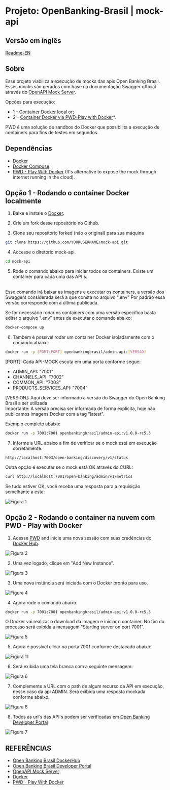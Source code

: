 # Projeto: OpenBanking-Brasil | mock-api

## Versão em inglês
[Readme-EN](/README.en.MD)

## Sobre
Esse projeto viabiliza a execução de mocks das apis Open Banking Brasil. Esses mocks são gerados com base na documentação Swagger official através do [OpenAPI Mock Server](https://github.com/muonsoft/openapi-mock).

Opções para execução:
- 1 - [Container Docker local](#option-1---getting-started-to-run-on-local-machine) or;
- 2 - [Container Docker via PWD-Play with Docker](#option-2---getting-started-to-run-in-the-cloud-using-pwd---play-with-docker)*.

PWD é uma solução de sandbox do Docker que possibilita a execução de containers para fins de testes em segundos.

## Dependências
* [Docker](https://www.docker.com/)
* [Docker Compose](https://docs.docker.com/compose/install/)
* [PWD - Play With Docker](https://labs.play-with-docker.com/) (It's alternative to expose the mock through internet running in the cloud).


## Opção 1 - Rodando o container Docker localmente
1. Baixe e instale o [Docker](https://www.docker.com/).

2. Crie um fork desse repositório no Github.

3. Clone seu repositório forked (não o original) para sua máquina 
```bash
git clone https://github.com/YOURUSERNAME/mock-api.git
```
4. Accesse o diretório mock-api. 
```bash
cd mock-api
```

5. Rode o comando abaixo para iniciar todos os containers. Existe um container para cada uma das API´s.
</br>
Esse comando irá baixar as imagens e executar os containers, a versão dos Swaggers considerada será a que consta no arquivo ".env" Por padrão essa versão corresponde com a última publicada.

Se for necessário rodar os containers com uma versão especifica basta editar o arquivo ".env" antes de executar o comando abaixo:

```bash
docker-compose up
```

6. Também é possível rodar um container Docker isoladamente com o comando abaixo:

```bash
docker run -p [PORT:PORT] openbankingbrasil/admin-api:[VERSAO]
```

[PORT]: Cada API-MOCK escuta em uma porta conforme segue:

- ADMIN_API: "7001"
- CHANNELS_API: "7002"
- COMMON_API: "7003"
- PRODUCTS_SERVICES_API: "7004"

[VERSION]: Aqui deve ser informado a versão do Swagger do Open Banking Brasil a ser utilizada</br>
Importante: A versão precisa ser informada de forma explicita, hoje não publicamos imagens Docker com a tag "latest".<br/>

Exemplo completo abaixo:
```bash
docker run -p 7001:7001 openbankingbrasil/admin-api:v1.0.0-rc5.3
```

7. Informe a URL abaixo a fim de verificar se o mock está em execução corretamente.

```
http://localhost:7003/open-banking/discovery/v1/status
```

Outra opção é executar se o mock está OK através do CURL:

```bash
curl http://localhost:7001/open-banking/admin/v1/metrics
```

Se tudo estiver OK, você receba uma resposta para a requisição semelhante a esta:

![Figura 1](/img/fig-01.jpg)


## Opção 2 - Rodando  o container na nuvem com PWD - Play with Docker
1. Acesse [PWD](https://labs.play-with-docker.com/) and inicie uma nova sessão com suas credências do [Docker Hub](https://hub.docker.com/).

![Figura 2](/img/fig-02.jpg)


2. Uma vez logado, clique em "Add New Instance".

![Figura 3](/img/fig-03.jpg)

3. Uma nova instância será iniciada com o Docker pronto para uso.

![Figura 4](/img/fig-04.jpg)

4. Agora rode o comando abaixo:

```bash
docker run -p 7001:7001 openbankingbrasil/admin-api:v1.0.0-rc5.3
```

O Docker vai realizar o download da imagem e iniciar o container. No fim do processo será exibida a mensagem "Starting server on port 7001".

![Figura 5](/img/fig-05.jpg)

5. Agora é possível clicar na porta 7001 conforme destacado abaixo:

![Figura 11](/img/fig-11.jpg)

6. Será exibida uma tela branca com a seguinte mensagem:

![Figura 6](/img/fig-12.jpg)

7. Complemente a URL com o path de algum recurso da API em execução, nesse caso da api ADMIN. Será exibida uma resposta mockada conforme abaixo.

![Figura 6](/img/fig-10.jpg)

8. Todos as url´s das API´s podem ser verificadas em [Open Banking Developer Portal](https://openbanking-brasil.github.io/areadesenvolvedor/#apis-comuns-canais-de-atendimento-eletronico)

![Figura 7](/img/fig-07.jpg)

## REFERÊNCIAS
- [Open Banking Brasil DockerHub](https://hub.docker.com/u/openbankingbrasil)
- [Open Banking Brasil Developer Portal](https://openbanking-brasil.github.io/areadesenvolvedor/#apis-comuns-canais-de-atendimento-eletronico)
- [OpenAPI Mock Server](https://github.com/muonsoft/openapi-mock)
- [Docker](https://www.docker.com/)
- [PWD - Play With Docker](https://labs.play-with-docker.com/)
